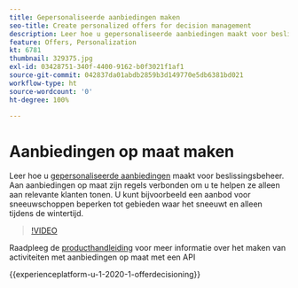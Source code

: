 ```yaml
---
title: Gepersonaliseerde aanbiedingen maken
seo-title: Create personalized offers for decision management
description: Leer hoe u gepersonaliseerde aanbiedingen maakt voor beslissingsbeheer. Aan aanbiedingen op maat zijn regels verbonden om u te helpen ze alleen aan relevante klanten tonen.
feature: Offers, Personalization
kt: 6781
thumbnail: 329375.jpg
exl-id: 03428751-340f-4400-9162-b0f3021f1af1
source-git-commit: 042837da01abdb2859b3d149770e5db6381bd021
workflow-type: ht
source-wordcount: '0'
ht-degree: 100%

---
```


# Aanbiedingen op maat maken

Leer hoe u [gepersonaliseerde aanbiedingen](https://experienceleague.adobe.com/docs/journey-optimizer/using/offer-decisioniong/managing-offers-in-the-offer-library/creating-personalized-offers.html?lang=nl) maakt voor beslissingsbeheer. Aan aanbiedingen op maat zijn regels verbonden om u te helpen ze alleen aan relevante klanten tonen. U kunt bijvoorbeeld een aanbod voor sneeuwschoppen beperken tot gebieden waar het sneeuwt en alleen tijdens de wintertijd.

>[!VIDEO](https://video.tv.adobe.com/v/329375?quality=12&learn=on)

Raadpleeg de [producthandleiding](https://experienceleague.adobe.com/docs/journey-optimizer/using/offer-decisioniong/api-reference/offers-api/personalized-offers/create.html?lang=nl) voor meer informatie over het maken van activiteiten met aanbiedingen op maat met een API

{{experienceplatform-u-1-2020-1-offerdecisioning}}
